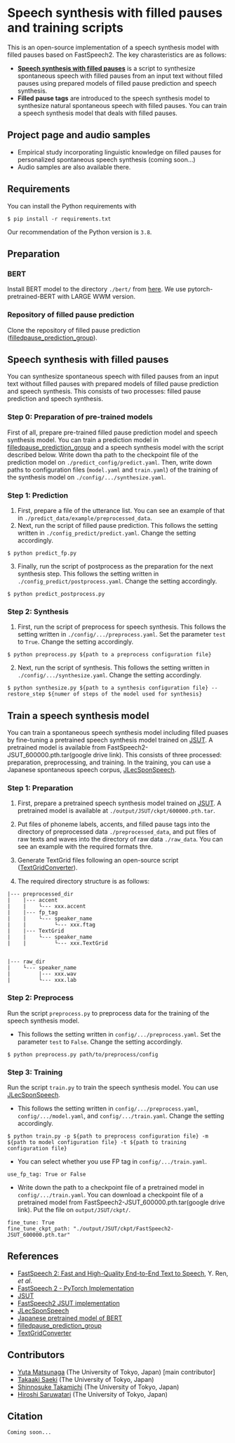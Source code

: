# Speech synthesis with filled pauses and training scripts

This is an open-source implementation of a speech synthesis model with filled pauses based on FastSpeech2. The key charasteristics are as follows:
- [__Speech synthesis with filled pauses__](#speech-synthesis-with-filled-pauses) is a script to synthesize spontaneous speech with filled pauses from an input text without filled pauses using prepared models of filled pause prediction and speech synthesis.
- __Filled pause tags__ are introduced to the speech synthesis model to synthesize natural spontaneous speech with filled pauses. You can train a speech synthesis model that deals with filled pauses.

## Project page and audio samples

- Empirical study incorporating linguistic knowledge on filled pauses for personalized spontaneous speech synthesis (coming soon...)
- Audio samples are also available there.

## Requirements

You can install the Python requirements with

```
$ pip install -r requirements.txt
```

Our recommendation of the Python version is ``3.8``.

## Preparation

### BERT

Install BERT model to the directory ``./bert/`` from [here](https://nlp.ist.i.kyoto-u.ac.jp/?ku_bert_japanese). We use pytorch-pretrained-BERT with LARGE WWM version.

### Repository of filled pause prediction

Clone the repository of filled pause prediction ([filledpause_prediction_group](https://github.com/ndkgit339/filledpause_prediction_group)).

## Speech synthesis with filled pauses

You can synthesize spontaneous speech with filled pauses from an input text without filled pauses with prepared models of filled pause prediction and speech synthesis. This consists of two processes: filled pause prediction and speech synthesis.

### Step 0: Preparation of pre-trained models

First of all, prepare pre-trained filled pause prediction model and speech synthesis model. You can train a prediction model in [filledpause_prediction_group](https://github.com/ndkgit339/filledpause_prediction_group) and a speech synthesis model with the script described below. Write down tha path to the checkpoint file of the prediction model on ``./predict_config/predict.yaml``. Then, write down paths to configuration files (``model.yaml`` and ``train.yaml``) of the training of the synthesis model on ``./config/.../synthesize.yaml``. 

### Step 1: Prediction

1. First, prepare a file of the utterance list. You can see an example of that in ``./predict_data/example/preprocessed_data``.
2. Next, run the script of filled pause prediction. This follows the setting written in ``./config_predict/predict.yaml``. Change the setting accordingly.

```
$ python predict_fp.py
```

3. Finally, run the script of postprocess as the preparation for the next synthesis step. This follows the setting written in ``./config_predict/postprocess.yaml``. Change the setting accordingly.

```
$ python predict_postprocess.py
```

### Step 2: Synthesis

1. First, run the script of preprocess for speech synthesis. This follows the setting written in ``./config/.../preprocess.yaml``. Set the parameter ``test`` to ``True``. Change the setting accordingly.

```
$ python preprocess.py ${path to a preprocess configuration file}
```

2. Next, run the script of synthesis. This follows the setting written in ``./config/.../synthesize.yaml``. Change the setting accordingly.

```
$ python synthesize.py ${path to a synthesis configuration file} --restore_step ${numer of steps of the model used for synthesis}
```

## Train a speech synthesis model

You can train a spontaneous speech synthesis model including filled puases by fine-tuning a pretrained speech synthesis model trained on [JSUT](https://sites.google.com/site/shinnosuketakamichi/publication/jsut). A pretrained model is available from FastSpeech2-JSUT_600000.pth.tar(google drive link).
This consists of three processed: preparation, preprocessing, and training. In the training, you can use a Japanese spontaneous speech corpus, [JLecSponSpeech](https://sites.google.com/g.ecc.u-tokyo.ac.jp/yuta-matsunaga/publications/spon_utokyo_lecture).

### Step 1: Preparation

1. First, prepare a pretrained speech synthesis model trained on [JSUT](https://sites.google.com/site/shinnosuketakamichi/publication/jsut). A pretrained model is available at ``./output/JSUT/ckpt/600000.pth.tar``.

2. Put files of phoneme labels, accents, and filled pause tags into the directory of preprocessed data ``./preprocessed_data``, and put files of raw texts and waves into the directory of raw data ``./raw_data``. You can see an example with the required formats thre.
   
3. Generate TextGrid files following an open-source script ([TextGridConverter](https://github.com/Syuparn/TextGridConverter)).
   
4. The required directory structure is as follows:
```
|--- preprocessed_dir
|    |--- accent
|    |    └--- xxx.accent
|    |--- fp_tag
|    |    └--- speaker_name
|    |         └--- xxx.ftag
|    |--- TextGrid
|    |    └--- speaker_name
|    |         └--- xxx.TextGrid


|--- raw_dir
|    └--- speaker_name
|         |--- xxx.wav
|         └--- xxx.lab
```

### Step 2: Preprocess
Run the script ``preprocess.py`` to preprocess data for the training of the speech synthesis model.
- This follows the setting written in ``config/.../preprocess.yaml``. Set the parameter ``test`` to ``False``. Change the setting accordingly.
```
$ python preprocess.py path/to/preprocess/config
```

### Step 3: Training
Run the script ``train.py`` to train the speech synthesis model. You can use [JLecSponSpeech](https://sites.google.com/g.ecc.u-tokyo.ac.jp/yuta-matsunaga/publications/spon_utokyo_lecture).
- This follows the setting written in ``config/.../preprocess.yaml``, ``config/.../model.yaml``, and ``config/.../train.yaml``. Change the setting accordingly.
```
$ python train.py -p ${path to preprocess configuration file} -m ${path to model configuration file} -t ${path to training configuration file}
```
- You can select whether you use FP tag in ``config/.../train.yaml``.
```
use_fp_tag: True or False
```
- Write down the path to a checkpoint file of a pretrained model in ``config/.../train.yaml``. You can download a checkpoint file of a pretrained model from FastSpeech2-JSUT_600000.pth.tar(google drive link). Put the file on ``output/JSUT/ckpt/``.
```
fine_tune: True
fine_tune_ckpt_path: "./output/JSUT/ckpt/FastSpeech2-JSUT_600000.pth.tar"
```

## References
- [FastSpeech 2: Fast and High-Quality End-to-End Text to Speech](https://arxiv.org/abs/2006.04558), Y. Ren, *et al*.
- [FastSpeech 2 - PyTorch Implementation](https://github.com/ming024/FastSpeech2)
- [JSUT](https://sites.google.com/site/shinnosuketakamichi/publication/jsut)
- [FastSpeech2 JSUT implementation](https://github.com/Wataru-Nakata/FastSpeech2-JSUT)
- [JLecSponSpeech](https://sites.google.com/g.ecc.u-tokyo.ac.jp/yuta-matsunaga/publications/spon_utokyo_lecture)
- [Japanese pretrained model of BERT](https://nlp.ist.i.kyoto-u.ac.jp/?ku_bert_japanese)
- [filledpause_prediction_group](https://github.com/ndkgit339/filledpause_prediction_group)
- [TextGridConverter](https://github.com/Syuparn/TextGridConverter)

## Contributors
- [Yuta Matsunaga](https://sites.google.com/g.ecc.u-tokyo.ac.jp/yuta-matsunaga/home) (The University of Tokyo, Japan) [main contributor]
- [Takaaki Saeki](https://takaaki-saeki.github.io/) (The University of Tokyo, Japan)
- [Shinnosuke Takamichi](https://sites.google.com/site/shinnosuketakamichi/home) (The University of Tokyo, Japan)
- [Hiroshi Saruwatari](https://researchmap.jp/read0102891/) (The University of Tokyo, Japan)

## Citation
```
Coming soon...
